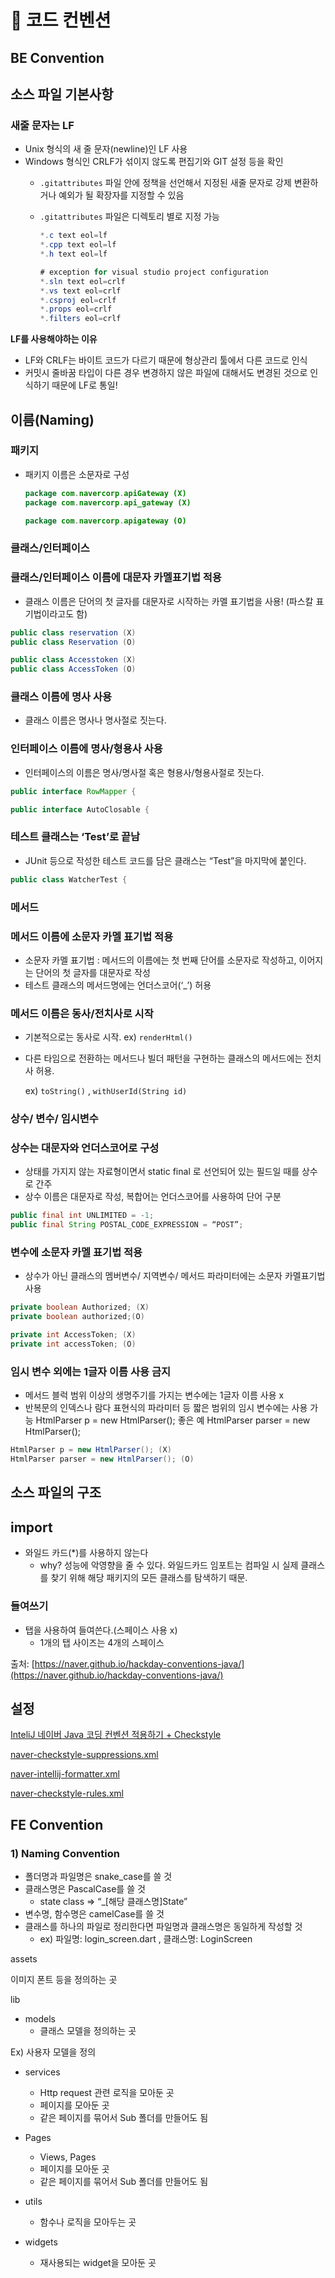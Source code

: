 # 🚀 코드 컨벤션


## BE Convention
## 소스 파일 기본사항

### 새줄 문자는 LF

- Unix 형식의 새 줄 문자(newline)인 LF 사용
- Windows 형식인 CRLF가 섞이지 않도록 편집기와 GIT 설정 등을 확인
    - `.gitattributes` 파일 안에 정책을 선언해서 지정된 새줄 문자로 강제 변환하거나 예외가 될 확장자를 지정할 수 있음
    - `.gitattributes` 파일은 디렉토리 별로 지정 가능
        
        ```java
        *.c text eol=lf
        *.cpp text eol=lf
        *.h text eol=lf
        
        # exception for visual studio project configuration
        *.sln text eol=crlf
        *.vs text eol=crlf
        *.csproj eol=crlf
        *.props eol=crlf
        *.filters eol=crlf
        ```
        

**LF를 사용해야하는 이유**

- LF와 CRLF는 바이트 코드가 다르기 때문에 형상관리 툴에서 다른 코드로 인식
- 커밋시 줄바꿈 타입이 다른 경우 변경하지 않은 파일에 대해서도 변경된 것으로 인식하기 때문에 LF로 통일!

## 이름(Naming)

### 패키지

- 패키지 이름은 소문자로 구성
    
    ```java
    package com.navercorp.apiGateway (X)
    package com.navercorp.api_gateway (X)
    
    package com.navercorp.apigateway (O)
    ```
    

### 클래스/인터페이스

### 클래스/인터페이스 이름에 대문자 카멜표기법 적용

- 클래스 이름은 단어의 첫 글자를 대문자로 시작하는 카멜 표기법을 사용! (파스칼 표기법이라고도 함)

```java
public class reservation (X)
public class Reservation (O)

public class Accesstoken (X)
public class AccessToken (O)
```

### 클래스 이름에 명사 사용

- 클래스 이름은 명사나 명사절로 짓는다.

### 인터페이스 이름에 명사/형용사 사용

- 인터페이스의 이름은 명사/명사절 혹은 형용사/형용사절로 짓는다.

```java
public interface RowMapper {

public interface AutoClosable {
```

### 테스트 클래스는 ‘Test’로 끝남

- JUnit 등으로 작성한 테스트 코드를 담은 클래스는 “Test”을 마지막에 붙인다.

```java
public class WatcherTest {
```

### 메서드

### 메서드 이름에 소문자 카멜 표기법 적용

- 소문자 카멜 표기법 : 메서드의 이름에는 첫 번째 단어를 소문자로 작성하고, 이어지는 단어의 첫 글자를 대문자로 작성
- 테스트 클래스의 메서드명에는 언더스코어(‘_’) 허용

### 메서드 이름은 동사/전치사로 시작

- 기본적으로는 동사로 시작. ex) `renderHtml()`
- 다른 타임으로 전환하는 메서드나 빌더 패턴을 구현하는 클래스의 메서드에는 전치사 허용.
    
    ex) `toString()` , `withUserId(String id)`
    

### 상수/ 변수/ 임시변수

### 상수는 대문자와 언더스코어로 구성

- 상태를 가지지 않는 자료형이면서 static final 로 선언되어 있는 필드일 때를 상수로 간주
- 상수 이름은 대문자로 작성, 복합어는 언더스코어를 사용하여 단어 구분

```java
public final int UNLIMITED = -1;
public final String POSTAL_CODE_EXPRESSION = “POST”;
```

### 변수에 소문자 카멜 표기법 적용

- 상수가 아닌 클래스의 멤버변수/ 지역변수/ 메서드 파라미터에는 소문자 카멜표기법 사용

```java
private boolean Authorized; (X)
private boolean authorized;(O)

private int AccessToken; (X)
private int accessToken; (O)
```

### 임시 변수 외에는 1글자 이름 사용 금지

- 메서드 블럭 범위 이상의 생명주기를 가지는 변수에는 1글자 이름 사용 x
- 반복문의 인덱스나 람다 표현식의 파라미터 등 짧은 범위의 임시 변수에는 사용 가능
HtmlParser p = new HtmlParser();
좋은 예
HtmlParser parser = new HtmlParser();

```java
HtmlParser p = new HtmlParser(); (X)
HtmlParser parser = new HtmlParser(); (O)
```

## 소스 파일의 구조

## import

- 와일드 카드(*)를 사용하지 않는다
    - why? 성능에 악영향을 줄 수 있다. 와일드카드 임포트는 컴파일 시 실제 클래스를 찾기 위해 해당 패키지의 모든 클래스를 탐색하기 때문.

### 들여쓰기

- 탭을 사용하여 들여쓴다.(스페이스 사용 x)
    - 1개의 탭 사이즈는 4개의 스페이스

출처: [https://naver.github.io/hackday-conventions-java/](https://naver.github.io/hackday-conventions-java/)

## 설정

[InteliJ 네이버 Java 코딩 컨벤션 적용하기 + Checkstyle](https://bestinu.tistory.com/64)

[naver-checkstyle-suppressions.xml](https://s3-us-west-2.amazonaws.com/secure.notion-static.com/cc38a9ff-133c-43c2-8a54-f47898f1b5b0/naver-checkstyle-suppressions.xml)

[naver-intellij-formatter.xml](https://s3-us-west-2.amazonaws.com/secure.notion-static.com/31b393d6-353d-4799-b179-c18a06c431cf/naver-intellij-formatter.xml)

[naver-checkstyle-rules.xml](https://s3-us-west-2.amazonaws.com/secure.notion-static.com/6fff1f00-327b-4155-a9da-f9baa577848d/naver-checkstyle-rules.xml)



## FE Convention
### 1) Naming Convention

- 폴더명과 파일명은 snake_case를 쓸 것
- 클래스명은 PascalCase를 쓸 것
    - state class ⇒ “_[해당 클래스명]State”
- 변수명, 함수명은 camelCase를 쓸 것
- 클래스를 하나의 파일로 정리한다면 파일명과 클래스명은 동일하게 작성할 것
    - ex) 파일명: login_screen.dart , 클래스명: LoginScreen

assets

이미지 폰트 등을 정의하는 곳

lib

- models
    - 클래스 모델을 정의하는 곳

Ex) 사용자 모델을 정의

- services
    - Http request 관련 로직을 모아둔 곳
    - 페이지를 모아둔 곳
    - 같은 페이지를 묶어서 Sub 폴더를 만들어도 됨
    
    
- Pages
    - Views, Pages
    - 페이지를 모아둔 곳
    - 같은 페이지를 묶어서 Sub 폴더를 만들어도 됨
- utils
    - 함수나 로직을 모아두는 곳
- widgets
    - 재사용되는 widget을 모아둔 곳
